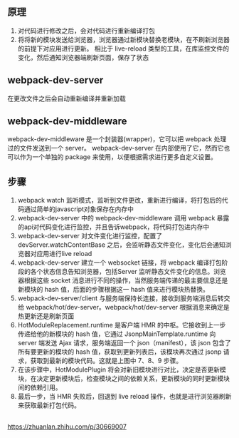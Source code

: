 ## 原理
1. 对代码进行修改之后，会对代码进行重新编译打包
2. 将将新的模块发送给浏览器，浏览器通过新模块替换老模块，在不刷新浏览器的前提下对应用进行更新。
相比于 live-reload 类型的工具，在库监控文件的变化，然后通知浏览器端刷新页面，保存了状态

## webpack-dev-server
在更改文件之后会自动重新编译并重新加载

## webpack-dev-middleware
webpack-dev-middleware 是一个封装器(wrapper)，它可以把 webpack 处理过的文件发送到一个 server。 webpack-dev-server 在内部使用了它，然而它也可以作为一个单独的 package 来使用，以便根据需求进行更多自定义设置。

## 步骤
1. webpack watch 监听模式，监听到文件更改，重新进行编译，将打包后的代码通过简单的javascript对象保存在内存中
2. webpack-dev-server 中的 webpack-dev-middleware 调用 webpack 暴露的api对代码变化进行监控，并且告诉webpack，将代码打包进内存中
3. webpack-dev-server 对文件变化进行监控，配置了 devServer.watchContentBase 之后，会监听静态文件变化，变化后会通知浏览器对应用进行live reload 
4. webpack-dev-server 建立一个 websocket 链接，将 webpack 编译打包阶段的各个状态信息告知浏览器，包括Server 监听静态文件变化的信息。浏览器根据这些 socket 消息进行不同的操作，当然服务端传递的最主要信息还是新模块的 hash 值，后面的步骤根据这一 hash 值来进行模块热替换。
5. webpack-dev-server/client 与服务端保持长连接，接收到服务端消息后转交给 webpack/hot/dev-server。webpack/hot/dev-server 根据消息来确定是热更新还是刷新页面
6. HotModuleReplacement.runtime 是客户端 HMR 的中枢。它接收到上一步传递给他的新模块的 hash 值，它通过 JsonpMainTemplate.runtime 向 server 端发送 Ajax 请求，服务端返回一个 json（manifest），该 json 包含了所有要更新的模块的 hash 值，获取到更新列表后，该模块再次通过 jsonp 请求，获取到最新的模块代码。这就是上图中 7、8、9 步骤。
7. 在该步骤中，HotModulePlugin 将会对新旧模块进行对比，决定是否更新模块，在决定更新模块后，检查模块之间的依赖关系，更新模块的同时更新模块间的依赖引用。
8. 最后一步，当 HMR 失败后，回退到 live reload 操作，也就是进行浏览器刷新来获取最新打包代码。

## 
https://zhuanlan.zhihu.com/p/30669007